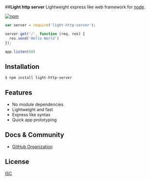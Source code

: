  ##**Light http server**
  Lightweight express like web framework for [node](http://nodejs.org).

  [![npm](https://img.shields.io/npm/v/light-http-server.svg)]()

```js
var server = require('light-http-server');

server.get('/', function (req, res) {
  res.send('Hello World')
});

app.listen(80)
```

## Installation

```bash
$ npm install light-http-server
```

## Features

  * No module dependencies
  * Lightweight and fast
  * Express like syntax
  * Quick app prototyping

## Docs & Community

  * [GitHub Organization](https://github.com/endresstefan/light-http-server) 


## License

  [ISC](https://github.com/endresstefan/light-http-server/blob/master/LICENSE)
